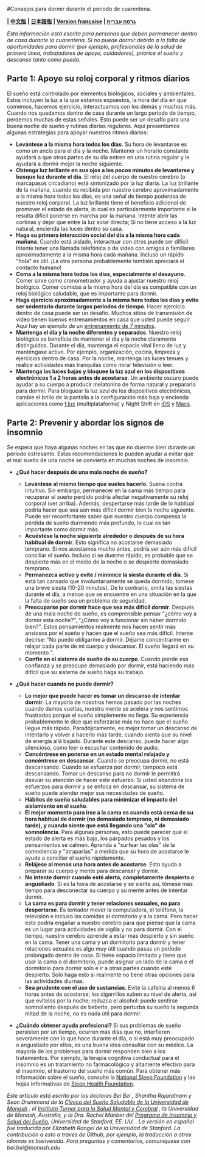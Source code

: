#Consejos para dormir durante el período de cuarentena.

**| [中文版](https://github.com/beisci/SleepInfo/blob/master/sleep_in_isolation_cn.md) | [日本語版](https://github.com/beisci/SleepInfo/blob/master/sleep_in_isolation_jp.md) | [Version française](https://github.com/beisci/SleepInfo/blob/master/sleep_in_isolation_fr.md) | [גרסה עברית](https://github.com/beisci/SleepInfo/blob/master/sleep_in_isolation_he.md)**

_Esta información está escrita para personas que deben permanecer dentro de casa durante la cuarentena. Si no puede dormir debido a la falta de oportunidades para dormir (por ejemplo, profesionales de la salud de primera línea, trabajadores de apoyo, cuidadores), priorice el sueño y descanse tanto como pueda._

## Parte 1: Apoye su reloj corporal y ritmos diarios
El sueño está controlado por elementos biológicos, sociales y ambientales. Estos incluyen la luz a la que estamos expuestos, la hora del día en que comemos, hacemos ejercicio, interactuamos con los demás y muchos más. Cuando nos quedamos dentro de casa durante un largo período de tiempo, perdemos muchas de estas señales. Esto puede ser un desafío para una buena noche de sueño y rutinas diarias regulares. Aquí presentamos algunas estrategias para apoyar nuestros ritmos diarios:
- **Levántese a la misma hora todos los días**. Su hora de levantarse es como un ancla para el día y la noche. Mantener un horario constante ayudará a que otras partes de su día entren en una rutina regular y le ayudará a dormir mejor la noche siguiente.
- **Obtenga luz brillante en sus ojos a los pocos minutos de levantarse y busque luz durante el día**. El reloj del cuerpo de nuestro cerebro (o marcapasos circadiano) está sintonizado por la luz diaria. La luz brillante de la mañana, cuando es recibida por nuestro cerebro aproximadamente a la misma hora todos los días, es una señal de tiempo poderosa de nuestro reloj corporal. La luz brillante tiene el beneficio adicional de promover el estado de alerta, lo cual es particularmente importante si le resulta difícil ponerse en marcha por la mañana. Intente abrir las cortinas y dejar que entre la luz solar directa; Si no tiene acceso a la luz natural, encienda las luces dentro su casa.
- **Haga su primera interacción social del día a la misma hora cada mañana**. Cuando está aislado, interactuar con otros puede ser difícil. Intente tener una llamada telefónica o de video con amigos o familiares aproximadamente a la misma hora cada mañana. Incluso un rápido "hola" es útil. ¡La otra persona probablemente también apreciará el contacto humano!
- **Coma a la misma hora todos los días, especialmente el desayuno**. Comer sirve como cronometrador y ayuda a ajustar nuestro reloj biológico. Comer comidas a la misma hora del día es compatible con un reloj biológico saludable, que es importante para dormir.
- **Haga ejercicio aproximadamente a la misma hora todos los días y evite ser sedentario durante largos períodos de tiempo**. Hacer ejercicio dentro de casa puede ser un desafío. Muchos sitios de transmisión de video tienen buenos entrenamientos en casa que usted puede seguir. Aquí hay un ejemplo de un [entrenamiento de 7 minutos](https://www.youtube.com/watch?v=ECxYJcnvyMw). 
- **Mantenga el día y la noche diferentes y separados**. Nuestro reloj biológico se beneficia de mantener el día y la noche claramente distinguidos. Durante el día, mantenga el espacio vital lleno de luz y manténgase activo. Por ejemplo, organización, cocina, limpieza y ejercicios dentro de casa. Por la noche, mantenga las luces tenues y realice actividades más tranquilas como mirar televisión o leer.
- **Mantenga las luces bajas y bloquee la luz azul en los dispositivos electrónicos 1 a 2 horas antes de acostarse**. Un ambiente oscuro puede ayudar a su cuerpo a producir melatonina de forma natural y prepararlo para dormir. Para bloquear la luz azul de los dispositivos electrónicos, cambie el brillo de la pantalla a la configuración más baja y encienda aplicaciones como [f.lux](https://justgetflux.com/) (multiplataforma) y Night Shift en [iOS](https://support.apple.com/en-au/HT207570) y [Macs](https://support.apple.com/en-au/HT207513).     

## Parte 2: Prevenir y abordar los signos de insomnio
Se espera que haya algunas noches en las que no duerme bien durante un período estresante. Estas recomendaciones le pueden ayudar a evitar que el mal sueño de una noche se convierta en muchas noches de insomnio.
- **¿Qué hacer después de una mala noche de sueño?**
	- **Levántese al mismo tiempo que sueles hacerlo**. Suena contra intuitivo. Sin embargo, permanecer en la cama más tiempo para recuperar el sueño perdido podría afectar negativamente su reloj corporal (ver arriba). Además, despertarse más tarde de lo habitual podría hacer que sea aún más difícil dormir bien la noche siguiente. Puede ser reconfortante saber que nuestro cuerpo compensa la pérdida de sueño durmiendo más profundo, lo cual es tan importante como dormir más. 
	- **Acuéstese la noche siguiente alrededor o después de su hora habitual de dormir**. Esto significa no acostarse demasiado temprano. Si nos acostamos mucho antes, podría ser aún más difícil conciliar el sueño. Incluso si se duerme rápido, es probable que se despierte más en el medio de la noche o se despierte demasiado temprano. 
	- **Permanezca activo y evite / minimice la siesta durante el día**. Si está tan cansado que involuntariamente se queda dormido, tomese una breve siesta (10-20 minutos). De lo contrario, omita las siestas durante el día, a menos que se encuentre en una situación en la que la falta de sueño sea un problema de seguridad.
	- **Preocuparse por dormir hace que sea más difícil dormir**. Después de una mala noche de sueño, es comprensible pensar "¿cómo voy a dormir esta noche?", "¿Cómo voy a funcionar sin haber dormido bien?". Estos pensamientos realmente nos hacen sentir más ansiosos por el sueño y hacen que el sueño sea más difícil. Intente decirse: “No puedo obligarme a dormir. Déjame concentrarme en relajar cada parte de mi cuerpo y descansar. El sueño llegará en su momento ".
	- **Confíe en el sistema de sueño de su cuerpo**. Cuando pierde esa confianza y se preocupe demasiado por dormir, está haciendo más difícil que su sistema de sueño haga su trabajo.

- **¿Qué hacer cuando no puede dormir?**
	- **Lo mejor que puede hacer es tomar un descanso de intentar dormir**. La mayoría de nosotros hemos pasado por las noches cuando damos vueltas, nuestra mente se acelera y nos sentimos frustrados porque el sueño simplemente no llega. Su experiencia probablemente le dice que esforzarse más no hace que el sueño llegue más rápido. Paradójicamente, es mejor tomar un descanso de intentarlo y volver a hacerlo más tarde, cuando sienta que su nivel de energía allá bajado. Durante este descanso, puede hacer algo silencioso, como leer o escuchar contenido de audio.
	- **Concéntrese en ponerse en un estado mental relajado y concéntrese en descansar**. Cuando se preocupa dormir, no está descansando. Cuando se esfuerza por dormir, tampoco está descansando. Tomar un descanso para no dormir le permitirá desviar su atención de hacer este esfuerzo. Si usted abandona los esfuerzos para dormir y se enfoca en descansar, su sistema de sueño puede atender mejor sus necesidades de sueño.
	- **Hábitos de sueño saludables para minimizar el impacto del aislamiento en el sueño**.
	- **El mejor momento para irse a la cama es cuando está cerca de su hora habitual de dormir (no demasiado temprano, ni demasiado tarde), y cuando siente que está llegando una "ola" de somnolencia**. Para algunas personas, esto puede parecer que el estado de alerta es más bajo, los párpados pesados y los pensamientos se calmen. Aprenda a "surfear las olas" de la somnolencia y "atraparlas" a medida que su hora de acostarse le ayude a conciliar el sueño rápidamente.
	- **Relájese al menos una hora antes de acostarse**. Esto ayuda a preparar su cuerpo y mente para descansar y dormir.
	- **No intente dormir cuando esté alerta, completamente despierto o angustiado**. Si es la hora de acostarse y se siente así, tómese más tiempo para desconectar su cuerpo y su mente antes de intentar dormir.
	- **La cama es para dormir y tener relaciones sexuales, no para despertarse**. Es tentador mover la computadora, el teléfono, la televisión e incluso las comidas al dormitorio y a la cama. Pero hacer esto podría engañar a nuestro cerebro para que piense que la cama es un lugar para actividades de vigilia y no para dormir. Con el tiempo, nuestro cerebro aprende a estar más despierto y sin sueño en la cama. Tener una cama y un dormitorio para dormir y tener relaciones sexuales es algo muy útil cuando pasas un período prolongado dentro de casa. Si tiene espacio limitado y tiene que usar la cama o el dormitorio, puede asignar un lado de la cama o el dormitorio para dormir solo e ir a otras partes cuando esté despierto. Solo haga esto si realmente no tiene otras opciones para las actividades diurnas.
	- **Sea prudente con el uso de sustancias**. Evite la cafeína al menos 6 horas antes de acostarse; los cigarrillos suben su nivel de alerta, así que evítelos por la noche; reduzca el alcohol: puede sentirse somnoliento después de beberlo, pero perturba su sueño la segunda mitad de la noche, no es nada útil para dormir.

- **¿Cuándo obtener ayuda profesional?** Si sus problemas de sueño persisten por un tiempo, ocurren más días que no, interfieren severamente con lo que hace durante el día, o si está muy preocupado o angustiado por ellos, es una buena idea consultar con su médico. La mayoría de los problemas para dormir responden bien a los tratamientos. Por ejemplo, la terapia cognitiva conductual para el insomnio es un tratamiento no farmacológico y altamente efectivo para el insomnio, el trastorno del sueño más común. Para obtener más información sobre el sueño, consulte la [National Sleep Foundation](https://www.sleepfoundation.org/) y las hojas informativas de [Sleep Health Foundation](https://www.sleephealthfoundation.org.au/fact-sheets.html).    

_Este artículo está escrito por los doctores Bei Bei , Shantha Rajaratnam y Sean Drummond de la [Clínica del Sueño Saludable de la Universidad de Monash](https://www.monash.edu/turner-institute/turner-clinics/healthy-sleep-clinic) , el [Instituto Turner para la Salud Mental y Cerebral](https://www.monash.edu/turner-institute) , la Universidad de Monash, Australia, y la Dra. Rachel Manber del [Programa de Insomnio y Salud del Sueño](http://med.stanford.edu/insomnia.html), Universidad de Stanford, EE. UU. . La versión en español fue traducida por Elizabeth Rangel de la Universidad de Stanford. La contribución a esto a través de Github, por ejemplo, la traducción a otros idiomas es bienvenida. Para preguntas y comentarios, comuníquese con bei.bei@monash.edu_